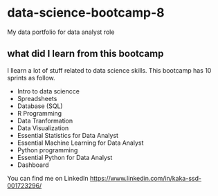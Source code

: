 # data-science-bootcamp-8
My data portfolio for data analyst role

## what did I learn from this bootcamp

I llearn a lot of stuff related to data science skills. This bootcamp has 10 sprints as follow.

- Intro to data sciencce
- Spreadsheets
- Database (SQL)
- R Programming
- Data Tranformation
- Data Visualization
- Essential Statistics for Data Analyst
- Essential Machine Learning for Data Analyst
- Python programming
- Essential Python for Data Analyst
- Dashboard

You can find me on LinkedIn https://www.linkedin.com/in/kaka-ssd-001723296/
